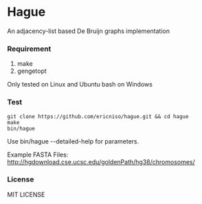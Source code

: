 # Hague
An adjacency-list based De Bruijn graphs implementation

### Requirement 
1. make
2. gengetopt

Only tested on Linux and Ubuntu bash on Windows

### Test
```
git clone https://github.com/ericniso/hague.git && cd hague
make
bin/hague
```
Use bin/hague --detailed-help for parameters.

Example FASTA Files: http://hgdownload.cse.ucsc.edu/goldenPath/hg38/chromosomes/

### License

MIT LICENSE
